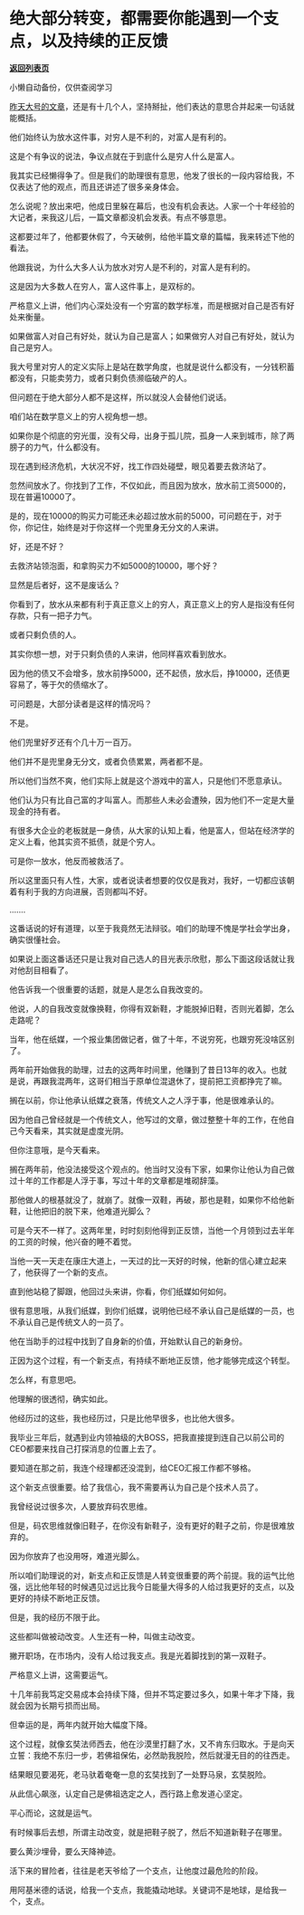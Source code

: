 # 绝大部分转变，都需要你能遇到一个支点，以及持续的正反馈

[**返回列表页**](/gzh/记忆承载3)

小懒自动备份，仅供查阅学习

[昨天大号的文章](http://mp.weixin.qq.com/s?__biz=MzU0MjYwNDU2Mw==&mid=2247496333&idx=2&sn=1e2510e393dbe98002c374a49f99246e&chksm=fb1a9ef1cc6d17e72f223d85f21ba4d0871410981ad77b702822e616735da553de066c4778b5&scene=21#wechat_redirect)，还是有十几个人，坚持掰扯，他们表达的意思合并起来一句话就能概括。

  

他们始终认为放水这件事，对穷人是不利的，对富人是有利的。  

  

这是个有争议的说法，争议点就在于到底什么是穷人什么是富人。  

  

我其实已经懒得争了。但是我们的助理很有意思，他发了很长的一段内容给我，不仅表达了他的观点，而且还讲述了很多亲身体会。

  

怎么说呢？放出来吧，他成日里躲在幕后，也没有机会表达。人家一个十年经验的大记者，来我这儿后，一篇文章都没机会发表。有点不够意思。

  

这都要过年了，他都要休假了，今天破例，给他半篇文章的篇幅，我来转述下他的看法。

  

他跟我说，为什么大多人认为放水对穷人是不利的，对富人是有利的。  

  

这是因为大多数人在穷人，富人这件事上，是双标的。

  

严格意义上讲，他们内心深处没有一个穷富的数学标准，而是根据对自己是否有好处来衡量。  

  

如果做富人对自己有好处，就认为自己是富人；如果做穷人对自己有好处，就认为自己是穷人。

  

我大号里对穷人的定义实际上是站在数学角度，也就是说什么都没有，一分钱积蓄都没有，只能卖劳力，或者只剩负债濒临破产的人。

  

但问题在于绝大部分人都不是这样，所以就没人会替他们说话。

  

咱们站在数学意义上的穷人视角想一想。

  

如果你是个彻底的穷光蛋，没有父母，出身于孤儿院，孤身一人来到城市，除了两膀子的力气，什么都没有。

  

现在遇到经济危机，大状况不好，找工作四处碰壁，眼见着要去救济站了。  

  

忽然间放水了。你找到了工作，不仅如此，而且因为放水，放水前工资5000的，现在普遍10000了。

  

是的，现在10000的购买力可能还未必超过放水前的5000，可问题在于，对于你，你记住，始终是对于你这样一个兜里身无分文的人来讲。

  

好，还是不好？  

  

去救济站领泡面，和拿购买力不如5000的10000，哪个好？

  

显然是后者好，这不是废话么？

  

你看到了，放水从来都有利于真正意义上的穷人，真正意义上的穷人是指没有任何存款，只有一把子力气。  

  

或者只剩负债的人。

  

其实你想一想，对于只剩负债的人来讲，他同样喜欢看到放水。

  

因为他的债又不会增多，放水前挣5000，还不起债，放水后，挣10000，还债更容易了，等于欠的债缩水了。

  

可问题是，大部分读者是这样的情况吗？  

  

不是。

  

他们兜里好歹还有个几十万一百万。

  

他们并不是兜里身无分文，或者负债累累，两者都不是。

  

所以他们当然不爽，他们实际上就是这个游戏中的富人，只是他们不愿意承认。  

  

他们认为只有比自己富的才叫富人。而那些人未必会遭殃，因为他们不一定是大量现金的持有者。

  

有很多大企业的老板就是一身债，从大家的认知上看，他是富人，但站在经济学的定义上看，他其实资不抵债，就是个穷人。

  

可是你一放水，他反而被救活了。  

  

所以这里面只有人性，大家，或者说读者想要的仅仅是我对，我好，一切都应该朝着有利于我的方向进展，否则都叫不好。  

  

.......  

  

这番话说的好有道理，以至于我竟然无法辩驳。咱们的助理不愧是学社会学出身，确实很懂社会。  

  

如果说上面这番话还只是让我对自己选人的目光表示欣慰，那么下面这段话就让我对他刮目相看了。  

  

他告诉我一个很重要的话题，就是人是怎么自我改变的。  

  

他说，人的自我改变就像换鞋，你得有双新鞋，才能脱掉旧鞋，否则光着脚，怎么走路呢？  

  

当年，他在纸媒，一个报业集团做记者，做了十年，不说穷死，也跟穷死没啥区别了。  

  

两年前开始做我的助理，过去的这两年时间里，他赚到了昔日13年的收入。也就是说，再跟我混两年，这哥们相当于原单位混退休了，提前把工资都挣完了嘛。

  

搁在以前，你让他承认纸媒之衰落，传统文人之人浮于事，他是很难承认的。  

  

因为他自己曾经就是一个传统文人，他写过的文章，做过整整十年的工作，在他自己今天看来，其实就是虚度光阴。

  

但你注意哦，是今天看来。  

  

搁在两年前，他没法接受这个观点的。他当时又没有下家，如果你让他认为自己做过十年的工作都是人浮于事，写过十年的文章都是堆砌辞藻。  

  

那他做人的根基就没了，就崩了。就像一双鞋，再破，那也是鞋，如果你不给他新鞋，让他把旧的脱下来，他难道光脚么？  

  

可是今天不一样了。这两年里，时时刻刻他得到正反馈，当他一个月领到过去半年的工资的时候，他兴奋的睡不着觉。

  

当他一天一天走在康庄大道上，一天过的比一天好的时候，他新的信心建立起来了，他获得了一个新的支点。

  

直到他站稳了脚跟，他回过头来讲，你看，你们纸媒如何如何。

  

很有意思哦，从我们纸媒，到你们纸媒，说明他已经不承认自己是纸媒的一员，也不承认自己是传统文人的一员了。  

  

他在当助手的过程中找到了自身新的价值，开始默认自己的新身份。  

  

正因为这个过程，有一个新支点，有持续不断地正反馈，他才能够完成这个转型。  

  

怎么样，有意思吧。  

  

他理解的很透彻，确实如此。

  

他经历过的这些，我也经历过，只是比他早很多，也比他大很多。

  

我毕业三年后，就遇到业内领袖级的大BOSS，把我直接提到连自己以前公司的CEO都要来找自己打探消息的位置上去了。

  

要知道在那之前，我连个经理都还没混到，给CEO汇报工作都不够格。

  

这个新支点很重要。给了我信心，我不需要再认为自己是个技术人员了。

  

我曾经说过很多次，人要放弃码农思维。

  

但是，码农思维就像旧鞋子，在你没有新鞋子，没有更好的鞋子之前，你是很难放弃的。

  

因为你放弃了也没用呀，难道光脚么。

  

所以咱们助理说的对，新支点和正反馈是人转变很重要的两个前提。我的运气比他强，远比他年轻的时候遇见过远比我今日能量大得多的人给过我更好的支点，以及更好的持续不断地正反馈。

  

但是，我的经历不限于此。  

  

这些都叫做被动改变。人生还有一种，叫做主动改变。  

  

撇开职场，在市场内，没有人给过我支点。我是光着脚找到的第一双鞋子。

  

严格意义上讲，这需要运气。  

  

十几年前我笃定交易成本会持续下降，但并不笃定要过多久，如果十年才下降，我就会因为长期亏损而出局。

  

但幸运的是，两年内就开始大幅度下降。  

  

这个过程，就像玄奘法师西去，他在沙漠里打翻了水，又不肯东归取水。于是向天立誓：我绝不东归一步，若佛祖保佑，必然助我脱险，然后就漫无目的的往西走。  

  

结果眼见要渴死，老马驮着奄奄一息的玄奘找到了一处野马泉，玄奘脱险。  

  

从此信心飙涨，认定自己是佛祖选定之人，西行路上愈发道心坚定。

  

平心而论，这就是运气。

  

有时候事后去想，所谓主动改变，就是把鞋子脱了，然后不知道新鞋子在哪里。  

  

要么黄沙埋骨，要么天降神迹。

  

活下来的冒险者，往往是老天爷给了一个支点，让他度过最危险的阶段。

  

用阿基米德的话说，给我一个支点，我能撬动地球。关键词不是地球，是给我一个，支点。

